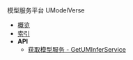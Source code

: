 <div class="sidebar_title ">模型服务平台 UModelVerse</div>


- [概览](api/uai-modelverse-api/README.md)
- [索引](api/uai-modelverse-api/index.md)
- **API**
    - [获取模型服务 - GetUMInferService](api/uai-modelverse-api/get_um_infer_service)
